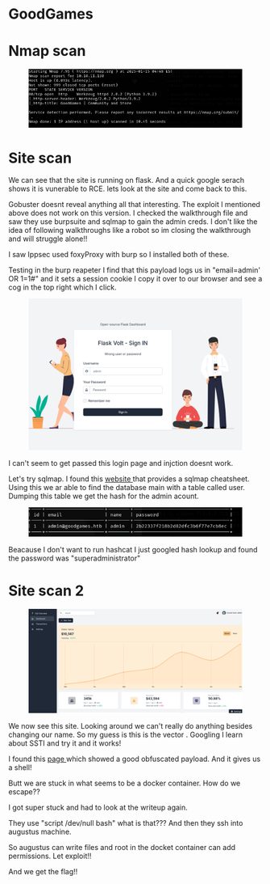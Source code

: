 # GoodGames

# Nmap scan

<figure><img src="../.gitbook/assets/image (1).png" alt=""><figcaption></figcaption></figure>

# Site scan

We can see that the site is running on flask. And a quick google serach shows it is vunerable to RCE. lets look at the site and come back to this.

Gobuster doesnt reveal anything all that interesting. The exploit I mentioned above does not work on this version. I checked the walkthrough file and saw they use burpsuite and sqlmap to gain the admin creds. I don't like the idea of following walkthroughs like a robot so im closing the walkthrough and will struggle alone!!

I saw Ippsec used foxyProxy with burp so I installed both of these.

Testing in the burp reapeter  I find that this payload logs us in "email=admin' OR 1=1#" and it sets a session cookie I copy it over to our browser and see a cog in the top right which I click.

<figure><img src="../.gitbook/assets/image (2).png" alt=""><figcaption></figcaption></figure>

I can't seem to get passed this login page and injction doesnt work.

Let's try sqlmap. I found this [website ](https://www.comparitech.com/net-admin/sqlmap-cheat-sheet/)that provides a sqlmap cheatsheet. Using this we ar able to find the database main with a table called user. Dumping this table we get the hash for the admin acount.

<figure><img src="../.gitbook/assets/image (4).png" alt=""><figcaption></figcaption></figure>

Beacause I don't want to run hashcat I just googled hash lookup and found the password was "superadministrator"

# Site scan 2

<figure><img src="../.gitbook/assets/image (3).png" alt=""><figcaption></figcaption></figure>

We now see this site. Looking around we can't really do anything besides changing our name. So my guess is this is the vector . Googling I learn about SSTI and try it and it works!

I found this [page ](https://kleiber.me/blog/2021/10/31/python-flask-jinja2-ssti-example/)which showed a good obfuscated payload. And it gives us a shell!

Butt we are stuck in what seems to be a docker container. How do we escape??

I got super stuck and had to look at the writeup again.

They use "script /dev/null bash" what is that??? And then they ssh into augustus machine.

So augustus can write files and root in the docket container can add permissions. Let exploit!!

And we get the flag!!
